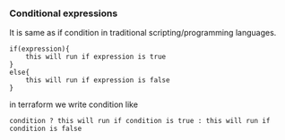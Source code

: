 ### Conditional expressions
It is same as if condition in traditional scripting/programming languages.
```
if(expression){
    this will run if expression is true
}
else{
    this will run if expression is false
}
```
in terraform we write condition like
```
condition ? this will run if condition is true : this will run if condition is false
```